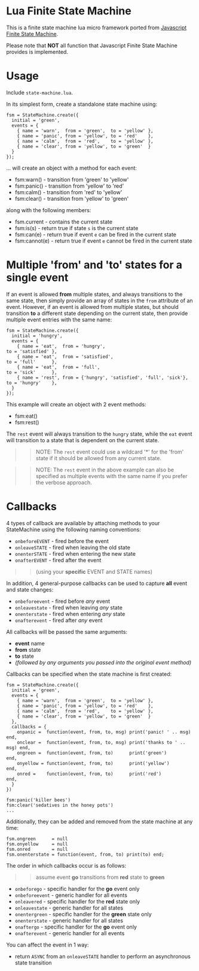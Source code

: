 Lua Finite State Machine
========================================

This is a finite state machine lua micro framework ported from [Javascript Finite State Machine](https://github.com/jakesgordon/javascript-state-machine).

Please note that **NOT** all function that Javascript Finite State Machine provides is implemented.

Usage
=====

Include `state-machine.lua`.

In its simplest form, create a standalone state machine using:

    fsm = StateMachine.create({
      initial = 'green',
      events = {
        { name = 'warn',  from = 'green',  to = 'yellow' },
        { name = 'panic', from = 'yellow', to = 'red'    },
        { name = 'calm',  from = 'red',    to = 'yellow' },
        { name = 'clear', from = 'yellow', to = 'green'  }
      }
    });

... will create an object with a method for each event:

 * fsm:warn()  - transition from 'green' to 'yellow'
 * fsm:panic() - transition from 'yellow' to 'red'
 * fsm:calm()  - transition from 'red' to 'yellow'
 * fsm:clear() - transition from 'yellow' to 'green'

along with the following members:

 * fsm.current       - contains the current state
 * fsm:is(s)         - return true if state `s` is the current state
 * fsm:can(e)        - return true if event `e` can be fired in the current state
 * fsm:cannot(e)     - return true if event `e` cannot be fired in the current state

Multiple 'from' and 'to' states for a single event
==================================================

If an event is allowed **from** multiple states, and always transitions to the same
state, then simply provide an array of states in the `from` attribute of an event. However,
if an event is allowed from multiple states, but should transition **to** a different
state depending on the current state, then provide multiple event entries with
the same name:

    fsm = StateMachine.create({
      initial = 'hungry',
      events = {
        { name = 'eat',  from = 'hungry',                                to = 'satisfied' },
        { name = 'eat',  from = 'satisfied',                             to = 'full'      },
        { name = 'eat',  from = 'full',                                  to = 'sick'      },
        { name = 'rest', from = {'hungry', 'satisfied', 'full', 'sick'}, to = 'hungry'    },
      }
    });

This example will create an object with 2 event methods:

 * fsm:eat()
 * fsm:rest()

The `rest` event will always transition to the `hungry` state, while the `eat` event
will transition to a state that is dependent on the current state.

>> NOTE: The `rest` event could use a wildcard '*' for the 'from' state if it should be
allowed from any current state.

>> NOTE: The `rest` event in the above example can also be specified as multiple events with
the same name if you prefer the verbose approach.

Callbacks
=========

4 types of callback are available by attaching methods to your StateMachine using the following naming conventions:

 * `onbeforeEVENT` - fired before the event
 * `onleaveSTATE`  - fired when leaving the old state
 * `onenterSTATE`  - fired when entering the new state
 * `onafterEVENT`  - fired after the event

>> (using your **specific** EVENT and STATE names)

In addition, 4 general-purpose callbacks can be used to capture **all** event and state changes:

 * `onbeforeevent` - fired before *any* event
 * `onleavestate`  - fired when leaving *any* state
 * `onenterstate`  - fired when entering *any* state
 * `onafterevent`  - fired after *any* event

All callbacks will be passed the same arguments:

 * **event** name
 * **from** state
 * **to** state
 * _(followed by any arguments you passed into the original event method)_

Callbacks can be specified when the state machine is first created:

    fsm = StateMachine.create({
      initial = 'green',
      events = {
        { name = 'warn',  from = 'green',  to = 'yellow' },
        { name = 'panic', from = 'yellow', to = 'red'    },
        { name = 'calm',  from = 'red',    to = 'yellow' },
        { name = 'clear', from = 'yellow', to = 'green'  }
      },
      callbacks = {
        onpanic =  function(event, from, to, msg) print('panic! ' .. msg)    end,
        onclear =  function(event, from, to, msg) print('thanks to ' .. msg) end,
        ongreen =  function(event, from, to)      print('green')             end,
        onyellow = function(event, from, to)      print('yellow')            end,
        onred =    function(event, from, to)      print('red')               end,
      }
    })

    fsm:panic('killer bees')
    fsm:clear('sedatives in the honey pots')
    ...

Additionally, they can be added and removed from the state machine at any time:

    fsm.ongreen      = null
    fsm.onyellow     = null
    fsm.onred        = null
    fsm.onenterstate = function(event, from, to) print(to) end;


The order in which callbacks occur is as follows:

>> assume event **go** transitions from **red** state to **green**

 * `onbeforego`    - specific handler for the **go** event only
 * `onbeforeevent` - generic  handler for all events
 * `onleavered`    - specific handler for the **red** state only
 * `onleavestate`  - generic  handler for all states
 * `onentergreen`  - specific handler for the **green** state only
 * `onenterstate`  - generic  handler for all states
 * `onaftergo`     - specific handler for the **go** event only
 * `onafterevent`  - generic  handler for all events

You can affect the event in 1 way:

 * return `ASYNC` from an `onleaveSTATE` handler to perform an asynchronous state transition
